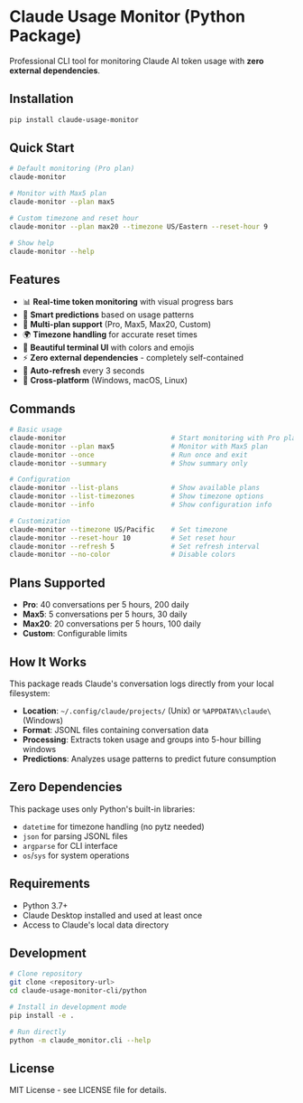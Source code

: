 # Claude Usage Monitor (Python Package)

Professional CLI tool for monitoring Claude AI token usage with **zero external dependencies**.

## Installation

```bash
pip install claude-usage-monitor
```

## Quick Start

```bash
# Default monitoring (Pro plan)
claude-monitor

# Monitor with Max5 plan
claude-monitor --plan max5

# Custom timezone and reset hour
claude-monitor --plan max20 --timezone US/Eastern --reset-hour 9

# Show help
claude-monitor --help
```

## Features

- 📊 **Real-time token monitoring** with visual progress bars
- 🔮 **Smart predictions** based on usage patterns
- 🎯 **Multi-plan support** (Pro, Max5, Max20, Custom)
- 🌍 **Timezone handling** for accurate reset times
- 🎨 **Beautiful terminal UI** with colors and emojis
- ⚡ **Zero external dependencies** - completely self-contained
- 🔄 **Auto-refresh** every 3 seconds
- 📱 **Cross-platform** (Windows, macOS, Linux)

## Commands

```bash
# Basic usage
claude-monitor                          # Start monitoring with Pro plan
claude-monitor --plan max5              # Monitor with Max5 plan
claude-monitor --once                   # Run once and exit
claude-monitor --summary                # Show summary only

# Configuration
claude-monitor --list-plans             # Show available plans
claude-monitor --list-timezones         # Show timezone options
claude-monitor --info                   # Show configuration info

# Customization
claude-monitor --timezone US/Pacific    # Set timezone
claude-monitor --reset-hour 10          # Set reset hour
claude-monitor --refresh 5              # Set refresh interval
claude-monitor --no-color               # Disable colors
```

## Plans Supported

- **Pro**: 40 conversations per 5 hours, 200 daily
- **Max5**: 5 conversations per 5 hours, 30 daily  
- **Max20**: 20 conversations per 5 hours, 100 daily
- **Custom**: Configurable limits

## How It Works

This package reads Claude's conversation logs directly from your local filesystem:

- **Location**: `~/.config/claude/projects/` (Unix) or `%APPDATA%\claude\` (Windows)
- **Format**: JSONL files containing conversation data
- **Processing**: Extracts token usage and groups into 5-hour billing windows
- **Predictions**: Analyzes usage patterns to predict future consumption

## Zero Dependencies

This package uses only Python's built-in libraries:

- `datetime` for timezone handling (no pytz needed)
- `json` for parsing JSONL files
- `argparse` for CLI interface
- `os`/`sys` for system operations

## Requirements

- Python 3.7+
- Claude Desktop installed and used at least once
- Access to Claude's local data directory

## Development

```bash
# Clone repository
git clone <repository-url>
cd claude-usage-monitor-cli/python

# Install in development mode
pip install -e .

# Run directly
python -m claude_monitor.cli --help
```

## License

MIT License - see LICENSE file for details.